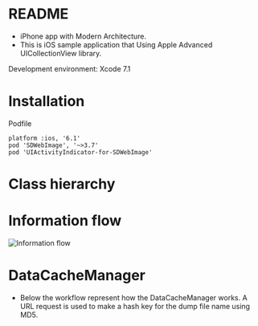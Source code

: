 # README #

- iPhone app with Modern Architecture.
- This is iOS sample application that Using Apple Advanced UICollectionView library.

Development environment: 
Xcode 7.1

# Installation

Podfile

    platform :ios, '6.1'
    pod 'SDWebImage', '~>3.7'
    pod 'UIActivityIndicator-for-SDWebImage'

# Class hierarchy

# Information flow
![Information flow](https://raw.github.com/4dot/ShowMeTheMovie/doc/program/ShowMeTheMovie_information_flow.png)

# DataCacheManager

- Below the workflow represent how the DataCacheManager works. A URL request is used to make a hash key for the dump file name using MD5. 

